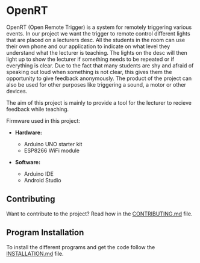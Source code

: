 # OpenRT

OpenRT (Open Remote Trigger) is a system for remotely triggering various events.
In our project we want the trigger to remote control different lights that are placed on a lecturers desc. All the students in the room can use their own phone and our application to indicate on what level they understand what the lecturer is teaching. The lights on the desc will then light up to show the lecturer if something needs to be repeated or if everything is clear. Due to the fact that many students are shy and afraid of speaking out loud when something is not clear, this gives them the opportunity to give feedback anonymously. 
The product of the project can also be used for other purposes like triggering a sound, a motor or other devices. 

The aim of this project is mainly to provide a tool for the lecturer to recieve feedback while teaching. 

Firmware used in this project:

* **Hardware:**
  * Arduino UNO starter kit
  * ESP8266 WiFi module

* **Software:**
  * Arduino IDE
  * Android Studio
  
## Contributing
  
Want to contribute to the project? Read how in the [CONTRIBUTING.md](CONTRIBUTING.md) file.

## Program Installation

To install the different programs and get the code follow the [INSTALLATION.md](INSTALLATION.md) file.
